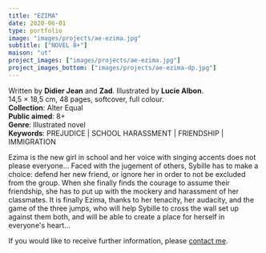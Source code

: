 ```yaml
---
title: "EZIMA"
date: 2020-06-01
type: portfolio
image: "images/projects/ae-ezima.jpg"
subtitle: ["NOVEL 8+"]
maison: "ut"
project_images: ["images/projects/ae-ezima.jpg"]
project_images_bottom: ["images/projects/ae-ezima-dp.jpg"]
---
```


Written by **Didier Jean** and **Zad**.
Illustrated by **Lucie Albon**.    
14,5 × 18,5 cm, 48 pages, softcover, full colour.      
**Collection**: Alter Equal   
**Public aimed**: 8+   
**Genre**: Illustrated novel         
**Keywords**: PREJUDICE | SCHOOL HARASSMENT | FRIENDSHIP | IMMIGRATION           


Ezima is the new girl in school and her voice with singing accents does not please everyone... 
Faced with the jugement of others, Sybille has to make a choice: defend her new friend, or ignore her in order to not be 
excluded from the group. 
When she finally finds the courage to assume their friendship, she has to put up with the mockery and harassment 
of her classmates. 
It is finally Ezima, thanks to her tenacity, her audacity, and the game of the three jumps, who will help Sybille to cross
the wall set up against them both, and will be able to create a place for herself in everyone's heart...     





If you would like to receive further information, please [contact me](mailto:melanie.guillaumin.edition@gmail.com).


